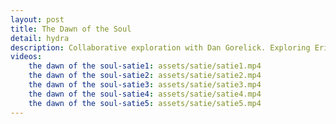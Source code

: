 ```yaml
---
layout: post
title: The Dawn of the Soul
detail: hydra
description: Collaborative exploration with Dan Gorelick. Exploring Eric Satie,and reinaissance art in the world of code. Collision of dual worlds.
videos:
    the dawn of the soul-satie1: assets/satie/satie1.mp4
    the dawn of the soul-satie2: assets/satie/satie2.mp4
    the dawn of the soul-satie3: assets/satie/satie3.mp4
    the dawn of the soul-satie4: assets/satie/satie4.mp4
    the dawn of the soul-satie5: assets/satie/satie5.mp4
---
```


